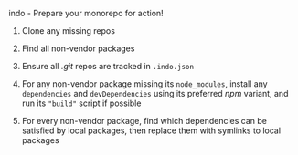 
  <bold>indo</bold><gray> - Prepare your monorepo for action!</gray>

1. Clone any missing repos

2. Find all non-vendor packages

3. Ensure all *.git* repos are tracked in `.indo.json`

4. For any non-vendor package missing its `node_modules`, install any
   `dependencies` and `devDependencies` using its preferred *npm* variant,
   and run its `"build"` script if possible

5. For every non-vendor package, find which dependencies can be satisfied
   by local packages, then replace them with symlinks to local packages

